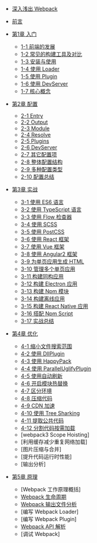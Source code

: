 - [深入浅出 Webpack](README.md)
- [前言](前言.md)
- [第1章 入门](1入门/README.md)

  - [1-1 前端的发展](1入门/1-1前端的发展.md)
  - [1-2 常见的构建工具及对比](1入门/1-2常见的构建工具及对比.md)
  - [1-3 安装与使用](1入门/1-3安装与使用.md)
  - [1-4 使用 Loader](1入门/1-4使用Loader.md)
  - [1-5 使用 Plugin](1入门/1-5使用Plugin.md)
  - [1-6 使用 DevServer](1入门/1-6使用DevServer.md)
  - [1-7 核心概念](1入门/1-7核心概念.md)
  
- [第2章 配置](2配置/README.md)

  - [2-1 Entry](2配置/2-1Entry.md) 
  - [2-2 Output](2配置/2-2Output.md)
  - [2-3 Module](2配置/2-3Module.md)
  - [2-4 Resolve](2配置/2-4Resolve.md)
  - [2-5 Plugins](2配置/2-5Plugins.md)
  - [2-6 DevServer](2配置/2-6DevServer.md)
  - [2-7 其它配置项](2配置/2-7其它配置项.md)
  - [2-8 整体配置结构](2配置/2-8整体配置结构.md)
  - [2-9 多种配置类型](2配置/2-9多种配置类型.md)
  - [2-10 配置总结](2配置/2-10配置总结.md)
  
- [第3章 实战](3实战/README.md)

  - [3-1 使用 ES6 语言](3实战/3-1使用ES6语言.md)
  - [3-2 使用 TypeScript 语言](3实战/3-2使用TypeScript语言.md)
  - [3-3 使用 Flow 检查器](3实战/3-3使用Flow检查器.md)
  - [3-4 使用 SCSS](3实战/3-4使用SCSS语言.md)
  - [3-5 使用 PostCSS](3实战/3-5使用PostCSS.md)
  - [3-6 使用 React 框架](3实战/3-6使用React框架.md)
  - [3-7 使用 Vue 框架](3实战/3-7使用Vue框架.md)
  - [3-8 使用 Angular2 框架](3实战/3-8使用Angular2框架.md)
  - [3-9 为单页应用生成 HTML](3实战/3-9为单页应用生成HTML.md)
  - [3-10 管理多个单页应用](3实战/3-10管理多个单页应用.md)
  - [3-11 构建同构应用](3实战/3-11构建同构应用.md)
  - [3-12 构建 Electron 应用](3实战/3-12构建Electron应用.md)
  - [3-13 构建 Npm 模块](3实战/3-13构建Npm模块.md)
  - [3-14 构建离线应用](3实战/3-14构建离线应用.md)
  - [3-15 构建 React Native 应用](3实战/3-15构建ReactNative应用.md)
  - [3-16 搭配 Npm Script](3实战/3-16搭配NpmScript.md)
  - [3-17 实战总结](3实战/3-17实战总结.md)

- [第4章 优化](4优化/README.md)

  - [4-1 缩小文件搜索范围](4优化/4-1缩小文件搜索范围.md)
  - [4-2 使用 DllPlugin](4优化/4-2使用DllPlugin.md)
  - [4-3 使用 HappyPack](4优化/4-3使用HappyPack.md)
  - [4-4 使用 ParallelUglifyPlugin](4优化/4-4使用ParallelUglifyPlugin.md)
  - [4-5 使用自动刷新](4优化/4-5使用自动刷新.md)
  - [4-6 开启模块热替换](4优化/4-6开启模块热替换.md)
  - [4-7 区分环境](4优化/4-7区分环境.md)
  - [4-8 压缩代码](4优化/4-8压缩代码.md)
  - [4-9 CDN 加速](4优化/4-9CDN加速.md)
  - [4-10 使用 Tree Sharking](4优化/4-10使用TreeSharking.md)
  - [4-11 提取公共代码](4优化/4-11提取公共代码.md)
  - [4-12 分割代码按需加载](4优化/4-12分割代码按需加载.md)
  - [webpack3 Scope Hoisting]
  - [利用缓存减少重复网络加载]
  - [图片压缩与合并]
  - [提升代码运行时性能]
  - [输出分析]
  
- [第5章 原理](5原理/README.md)

  - [Webpack 工作原理概括]
  - [Webpack 生命周期](5原理/Webpack生命周期.md)
  - [Webpack 输出文件分析](5原理/Webpack输出文件分析.md)
  - [编写 Webpack Loader]
  - [编写 Webpack Plugin]
  - [Webpack API 解析](5原理/WebpackAPI解析.md)
  - [调试 Webpack]
